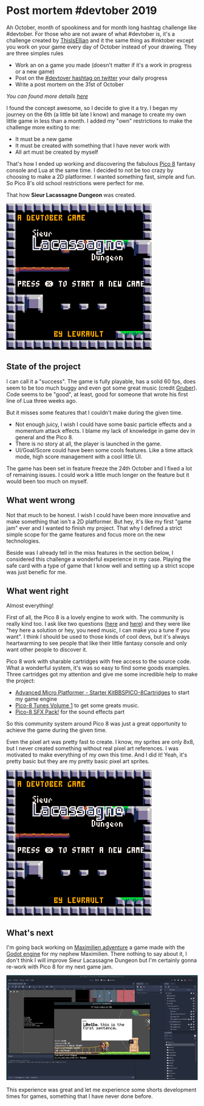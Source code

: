 # Post mortem #devtober 2019

Ah October, month of spookiness and for month long hashtag challenge like #devtober. For those who are not aware of what #devtober is, it's a challenge created by [ThisIsEllian](https://twitter.com/ThisIsEllian) and it the same thing as #inktober except you work on your game every day of October instead of your drawing. They are three simples rules

- Work an on a game you made (doesn't matter if it's a work in progress or a new game)
- Post on the [#devtover hashtag on twitter](https://twitter.com/search?q=%23devtober&src=tyah) your daily progress
- Write a post mortem on the 31st of October

*You can found more details [here](https://itch.io/jam/devtober-2019)*

I found the concept awesome, so I decide to give it a try. I began my journey on the 6th (a little bit late I know) and manage to create my own little game in less than a month. I added my "own" restrictions to make the challenge more exiting to me: 

- It must be a new game
- It must be created with something that I have never work with
- All art must be created by myself

That's how I ended up working and discovering the fabulous [Pico 8](https://www.lexaloffle.com/pico-8.php) fantasy console and Lua at the same time. I decided to not be too crazy by choosing to make a 2D platformer. I wanted something fast, simple and fun. So Pico 8's old school restrictions were perfect for me.

That how **Sieur Lacassagne Dungeon** was created.

![sieur lacassagne](./images/sieur-lacassagne-main-menu.png)



## State of the project

I can call it a "success". The game is fully playable, has a solid 60 fps, does seem to be too much buggy and even got some great music (credit [Gruber](https://twitter.com/gruber_music)). Code seems to be "good", at least, good for someone that wrote his first line of Lua three weeks ago. 

But it misses some features that I couldn't make during the given time. 

- Not enough juicy, I wish I could have some basic particle effects and a momentum attack effects. I blame my lack of knowledge in game dev in general and the Pico 8. 
- There is no story at all, the player is launched in the game.
- UI/Goal/Score could have been some cools features. Like a time attack mode, high score management with a cool little UI. 

The game has been set in feature freeze the 24th October and I fixed a lot of remaining issues. I could work a little much longer on the feature but it would been too much on myself.



## What went wrong

Not that much to be honest. I wish I could have been more innovative and make something that isn't a 2D platformer. But hey, it's like my first "game jam" ever and I wanted to finish my project. That why I defined a strict simple scope for the game features and focus more on the new technologies.

Beside was I already tell in the miss features in the section below, I considered this challenge a wonderful experience in my case. Playing the safe card with a type of game that I know well and setting up a strict scope was just benefic for me.



## What went right

Almost everything!

First of all, the Pico 8 is a lovely engine to work with. The community is really kind too. I ask like two questions ([here](https://twitter.com/LFLangis/status/1186630596732358657) and [here](https://twitter.com/LFLangis/status/1186541203971547136)) and they were like "hey here a solution or hey, you need music, I can make you a tune if you want". I think I should be used to those kinds of cool devs, but it's always heartwarming to see people that like their little fantasy console and only want other people to discover it.

Pico 8 work with sharable cartridges with free access to the source code. What a wonderful system, it's was so easy to find some goods examples.  Three cartridges got my attention and give me some incredible help to make the project:

- [Advanced Micro Platformer - Starter Kit](https://www.lexaloffle.com/bbs/?tid=28793)[BBS](https://www.lexaloffle.com/bbs)[PICO-8](https://www.lexaloffle.com/bbs/?cat=7)[Cartridges](https://www.lexaloffle.com/bbs/?cat=7#sub=2) to start my game engine 
- [Pico-8 Tunes Volume 1](https://www.lexaloffle.com/bbs/?tid=29008) to get some greats music.
- [Pico-8 SFX Pack!](https://www.lexaloffle.com/bbs/?tid=34367)  for the sound effects part

So this community system around Pico 8 was just a great opportunity to achieve the game during the given time.

Even the pixel art was pretty fast to create. I know, my sprites are only 8x8, but I never created something without real pixel art references. I was motivated to make everything of my own this time. And I did it! Yeah, it's pretty basic but they are my pretty basic pixel art sprites.



![gameplay 30fps](./images/gameplay-30fps.gif)



## What's next

I'm going back working on [Maximilien adventure](https://github.com/Levrault/godot-maximilien-adventure) a game made with the [Godot engine](https://godotengine.org/) for my nephew Maximilien. There nothing to say about it, I don't think I will improve Sieur Lacassagne Dungeon but I'm certainly gonna re-work with Pico 8 for my next game jam. 

![godot maximilien adventure](./images/maximilien-adventure.png)

This experience was great and let me experience some shorts development times for games, something that I have never done before.